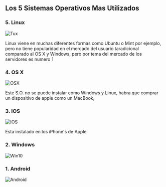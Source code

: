 ## Los 5 Sistemas Operativos Mas Utilizados

### **5. Linux** 
![Tux](https://www.muylinux.com/wp-content/uploads/2011/09/Tux.jpg)

Linux viene en muchas diferentes formas como Ubuntu o Mint por ejemplo, pero no tiene popularidad en el mercado del usuario
taradicional comparado al OS X y Windows, pero por tema del mercado de los servidores es numero 1


### **4. OS X**
![OSX](https://help.apple.com/assets/5EF110D6680CE23B38350954/5EF110E3680CE23B3835095C/es_419/4afce2eaaf4dbb6600a9ffae96716131.png)

Este S.O. no se puede instalar como Windows y Linux, habra que comprar un dispositivo de apple como un MacBook, 

### **3. IOS**
![IOS](https://encrypted-tbn0.gstatic.com/images?q=tbn%3AANd9GcQUuVXaXBGG3PwDMUgx5x4bpFxMM1tN3SmfaQ&usqp=CAU)

Esta instalado en los iPhone's de Apple

### **2. Windows**
![Win10](https://logodownload.org/wp-content/uploads/2016/03/windows-10-logo-6.png)


### **1. Android**
![Android](https://e.rpp-noticias.io/normal/2014/02/17/862531.jpg)
